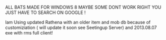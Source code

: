 ALL BATS MADE FOR WINDOWS 8 MAYBE SOME DONT WORK RIGHT YOU JUST HAVE TO SEARCH ON GOOGLE !






Iam Using updated Rathena with an older item and mob db because of customiziation ( will update it soon see Seetingup Server) and 2013.08.07 exe with rms full client!
